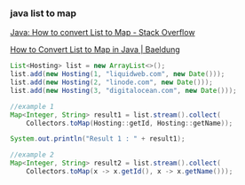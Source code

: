 ###  java list to map


[Java: How to convert List to Map - Stack Overflow](https://stackoverflow.com/questions/4138364/java-how-to-convert-list-to-map "Java: How to convert List to Map - Stack Overflow")



[How to Convert List to Map in Java | Baeldung](https://www.baeldung.com/java-list-to-map "How to Convert List to Map in Java | Baeldung")


 

```java
List<Hosting> list = new ArrayList<>();
list.add(new Hosting(1, "liquidweb.com", new Date()));
list.add(new Hosting(2, "linode.com", new Date()));
list.add(new Hosting(3, "digitalocean.com", new Date()));

//example 1
Map<Integer, String> result1 = list.stream().collect(
    Collectors.toMap(Hosting::getId, Hosting::getName));

System.out.println("Result 1 : " + result1);

//example 2
Map<Integer, String> result2 = list.stream().collect(
    Collectors.toMap(x -> x.getId(), x -> x.getName()));
```
